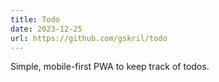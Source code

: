 ```yaml
---
title: Todo
date: 2023-12-25
url: https://github.com/gskril/todo
---
```


Simple, mobile-first PWA to keep track of todos.
